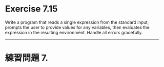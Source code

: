 # Exercise 7.15
Write a program that reads a single expression from the standard input, prompts the user to provide values for any variables, then evaluates the expression in the resulting environment. Handle all errors gracefully.

---
# 練習問題 7.
